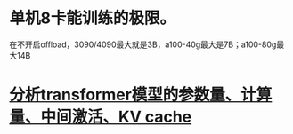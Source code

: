 # 单机8卡能训练的极限。
在不开启offload，3090/4090最大就是3B，a100-40g最大是7B；a100-80g最大14B

# [分析transformer模型的参数量、计算量、中间激活、KV cache](https://zhuanlan.zhihu.com/p/624740065)
